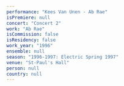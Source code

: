 ```yaml
---
performance: "Kees Van Unen - Ab Rae"
isPremiere: null
concert: "Concert 2"
work: "Ab Rae"
isCommission: false
isResidency: false
work_year: "1996"
ensemble: null
season: "1996-1997: Electric Spring 1997"
venue: "St-Paul's Hall"
person: null
country: null
---
```


